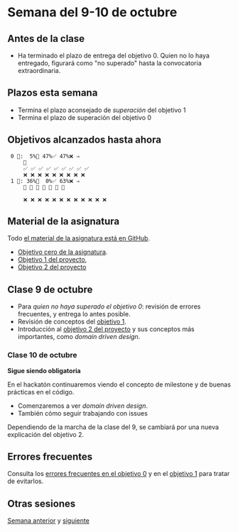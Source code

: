 # Semana del 9-10 de octubre

## Antes de la clase

- Ha terminado el plazo de entrega del objetivo 0. Quien no lo haya entregado,
  figurará como "no superado" hasta la convocatoria extraordinaria.

## Plazos esta semana

- Termina el plazo aconsejado de *superación* del objetivo 1
- Termina el plazo de superación del objetivo 0

## Objetivos alcanzados hasta ahora

```text
 0 🧮:  5%🚧 47%✅ 47%❌ ⇒ 
     🚧
     ✅ ✅ ✅ ✅ ✅ ✅ ✅ ✅ ✅
     ❌ ❌ ❌ ❌ ❌ ❌ ❌ ❌ ❌
 1 🧮: 36%🚧  0%✅ 63%❌ ⇒ 
     🚧 🚧 🚧 🚧 🚧 🚧 🚧

     ❌ ❌ ❌ ❌ ❌ ❌ ❌ ❌ ❌ ❌ ❌ ❌

```

## Material de la asignatura

Todo [el material de la asignatura está en GitHub](http://jj.github.io/IV).

* [Objetivo cero de la
  asignatura](http://jj.github.io/IV/documentos/proyecto/0.Repositorio).
* [Objetivo 1 del
   proyecto](http://jj.github.io/IV/documentos/proyecto/1.Planificacion),
* [Objetivo 2 del proyecto](http://jj.github.io/IV/documentos/proyecto/2.Modelo)

## Clase 9 de octubre

* Para *quien no haya superado el objetivo 0*: revisión de errores frecuentes, y entrega lo antes posible.
* Revisión de conceptos del [objetivo 1](http://jj.github.io/IV/documentos/proyecto/1.Planificacion).
* Introducción al [objetivo 2 del
  proyecto](http://jj.github.io/IV/documentos/proyecto/2.Modelo) y sus conceptos
  más importantes, como *domain driven design*.

### Clase 10 de octubre

**Sigue siendo obligatoria**

En el hackatón continuaremos viendo el concepto de milestone y de buenas
prácticas en el código.

- Comenzaremos a ver *domain driven design*.
- También cómo seguir trabajando con issues

Dependiendo de la marcha de la clase del 9, se cambiará por una nueva
explicación del objetivo 2.

## Errores frecuentes

Consulta los [errores frecuentes en el objetivo 0](../errores/objetivo-0.md) y en el [objetivo 1](../errores/objetivo-1.md) para
tratar de evitarlos.

## Otras sesiones

[Semana anterior](semana-03.md) y [siguiente](semana-05.md)
